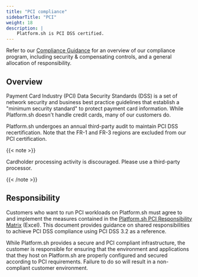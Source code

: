 ```yaml
---
title: "PCI compliance"
sidebarTitle: "PCI"
weight: 18
description: |
    Platform.sh is PCI DSS certified.
---
```


Refer to our [Compliance Guidance](https://docs.platform.sh/security/compliance-guidance.html)
for an overview of our compliance program, including security & compensating controls, and a general allocation of responsibility.

## Overview

Payment Card Industry (PCI) Data Security Standards (DSS) is a set of network security and business best practice guidelines
that establish a "minimum security standard" to protect payment card information.
While Platform.sh doesn't handle credit cards, many of our customers do.

Platform.sh undergoes an annual third-party audit to maintain PCI DSS recertification.
Note that the FR-1 and FR-3 regions are excluded from our PCI certification.

{{< note >}}

Cardholder processing activity is discouraged.
Please use a third-party processor.

{{< /note >}}

## Responsibility

Customers who want to run PCI workloads on Platform.sh must agree to and implement
the measures contained in the [Platform.sh PCI Responsibility Matrix](https://docs.google.com/spreadsheets/d/1zLkHpdUoX1VNC3wTipl3g-Z4eHjou-57IrQxE8GH6oA/edit#gid=238986323) (Excel).
This document provides guidance on shared responsibilities to achieve PCI DSS compliance using PCI DSS 3.2 as a reference.

While Platform.sh provides a secure and PCI compliant infrastructure,
the customer is responsible for ensuring that the environment and applications that they host on Platform.sh
are properly configured and secured according to PCI requirements.
Failure to do so will result in a non-compliant customer environment.
